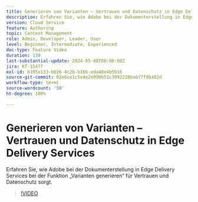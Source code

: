 ```yaml
---
title: Generieren von Varianten – Vertrauen und Datenschutz in Edge Delivery Services
description: Erfahren Sie, wie Adobe bei der Dokumenterstellung in Edge Delivery Services bei der Funktion „Varianten generieren“ für Vertrauen und Datenschutz sorgt.
version: Cloud Service
feature: Authoring
topic: Content Management
role: Admin, Developer, Leader, User
level: Beginner, Intermediate, Experienced
doc-type: Feature Video
duration: 130
last-substantial-update: 2024-05-08T00:00:00Z
jira: KT-15477
exl-id: b105e133-b026-4c2b-b166-eda48e4b5b16
source-git-commit: 02e6ce1c5e4e2e090b51c3092228ba6f7f8b482d
workflow-type: tm+mt
source-wordcount: '50'
ht-degree: 100%

---
```


# Generieren von Varianten – Vertrauen und Datenschutz in Edge Delivery Services

Erfahren Sie, wie Adobe bei der Dokumenterstellung in Edge Delivery Services bei der Funktion „Varianten generieren“ für Vertrauen und Datenschutz sorgt.

>[!VIDEO](https://video.tv.adobe.com/v/3429060/?learn=on)
